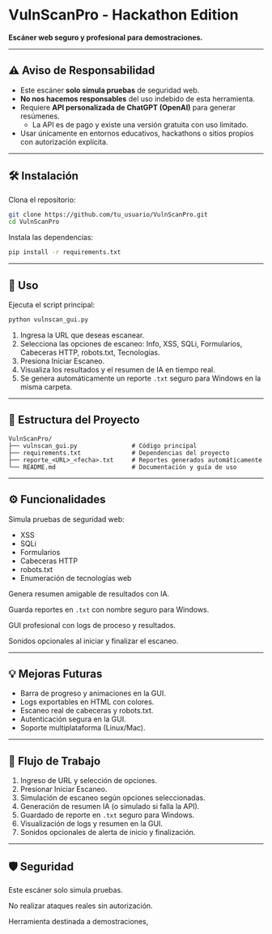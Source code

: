 # VulnScanPro - Hackathon Edition

**Escáner web seguro y profesional para demostraciones.**

---

## ⚠️ Aviso de Responsabilidad

- Este escáner **solo simula pruebas** de seguridad web.  
- **No nos hacemos responsables** del uso indebido de esta herramienta.  
- Requiere **API personalizada de ChatGPT (OpenAI)** para generar resúmenes.  
  - La API es de pago y existe una versión gratuita con uso limitado.  
- Usar únicamente en entornos educativos, hackathons o sitios propios con autorización explícita.

---

## 🛠️ Instalación

Clona el repositorio:

```bash
git clone https://github.com/tu_usuario/VulnScanPro.git
cd VulnScanPro
```

Instala las dependencias:

```bash
pip install -r requirements.txt
```

---

## 🚀 Uso

Ejecuta el script principal:

```bash
python vulnscan_gui.py
```

1. Ingresa la URL que deseas escanear.
2. Selecciona las opciones de escaneo: Info, XSS, SQLi, Formularios, Cabeceras HTTP, robots.txt, Tecnologías.
3. Presiona Iniciar Escaneo.
4. Visualiza los resultados y el resumen de IA en tiempo real.
5. Se genera automáticamente un reporte `.txt` seguro para Windows en la misma carpeta.

---

## 📂 Estructura del Proyecto

```
VulnScanPro/
├── vulnscan_gui.py               # Código principal
├── requirements.txt              # Dependencias del proyecto
├── reporte_<URL>_<fecha>.txt     # Reportes generados automáticamente
└── README.md                     # Documentación y guía de uso
```

---

## ⚙️ Funcionalidades

Simula pruebas de seguridad web:

- XSS
- SQLi
- Formularios
- Cabeceras HTTP
- robots.txt
- Enumeración de tecnologías web

Genera resumen amigable de resultados con IA.

Guarda reportes en `.txt` con nombre seguro para Windows.

GUI profesional con logs de proceso y resultados.

Sonidos opcionales al iniciar y finalizar el escaneo.

---

## 💡 Mejoras Futuras

- Barra de progreso y animaciones en la GUI.
- Logs exportables en HTML con colores.
- Escaneo real de cabeceras y robots.txt.
- Autenticación segura en la GUI.
- Soporte multiplataforma (Linux/Mac).

---

## 📌 Flujo de Trabajo

1. Ingreso de URL y selección de opciones.
2. Presionar Iniciar Escaneo.
3. Simulación de escaneo según opciones seleccionadas.
4. Generación de resumen IA (o simulado si falla la API).
5. Guardado de reporte en `.txt` seguro para Windows.
6. Visualización de logs y resumen en la GUI.
7. Sonidos opcionales de alerta de inicio y finalización.

---

## 🛡️ Seguridad

Este escáner solo simula pruebas.

No realizar ataques reales sin autorización.

Herramienta destinada a demostraciones,
